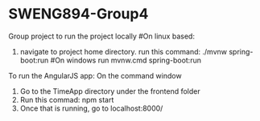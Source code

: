 # SWENG894-Group4
Group project
to run the project locally 
#On linux based:
1. navigate to project home directory.
run this command: ./mvnw spring-boot:run
#On windows
run mvnw.cmd spring-boot:run


To run the AngularJS app:
On the command window
1. Go to the TimeApp directory under the frontend folder
2. Run this commad: npm start
3. Once that is running, go to localhost:8000/ 
